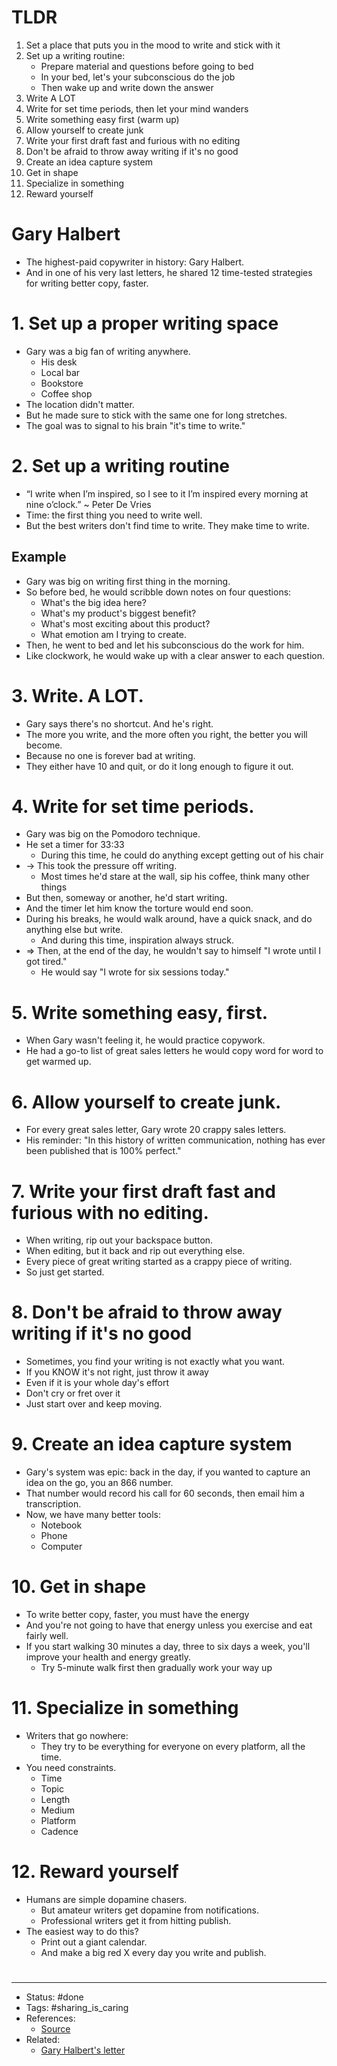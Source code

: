 # TLDR
1. Set a place that puts you in the mood to write and stick with it
2. Set up a writing routine:
	- Prepare material and questions before going to bed
	- In your bed, let's your subconscious do the job
	- Then wake up and write down the answer
3. Write A LOT
4. Write for set time periods, then let your mind wanders
5. Write something easy first (warm up)
6. Allow yourself to create junk
7. Write your first draft fast and furious with no editing
8. Don't be afraid to throw away writing if it's no good
9. Create an idea capture system
10. Get in shape
11. Specialize in something
12. Reward yourself

# Gary Halbert
- The highest-paid copywriter in history: Gary Halbert.
- And in one of his very last letters, he shared 12 time-tested strategies for writing better copy, faster.

# 1. Set up a proper writing space
- Gary was a big fan of writing anywhere.
	- His desk
	- Local bar
	- Bookstore
	- Coffee shop
- The location didn't matter.
- But he made sure to stick with the same one for long stretches.
- The goal was to signal to his brain "it's time to write."

# 2. Set up a writing routine
- “I write when I’m inspired, so I see to it I’m inspired every morning at nine o’clock.” ~ Peter De Vries
- Time: the first thing you need to write well.
- But the best writers don't find time to write. They make time to write.

## Example
- Gary was big on writing first thing in the morning.
- So before bed, he would scribble down notes on four questions:
	- What's the big idea here?
	- What's my product's biggest benefit?
	- What's most exciting about this product?
	- What emotion am I trying to create.
- Then, he went to bed and let his subconscious do the work for him.
- Like clockwork, he would wake up with a clear answer to each question.

# 3. Write. A LOT.
- Gary says there's no shortcut. And he's right.
- The more you write, and the more often you right, the better you will become.
- Because no one is forever bad at writing.
- They either have 10 and quit, or do it long enough to figure it out.

# 4. Write for set time periods.
- Gary was big on the Pomodoro technique.
- He set a timer for 33:33
	- During this time, he could do anything except getting out of his chair
- -> This took the pressure off writing.
	- Most times he'd stare at the wall, sip his coffee, think many other things
- But then, someway or another, he'd start writing.
- And the timer let him know the torture would end soon.
- During his breaks, he would walk around, have a quick snack, and do anything else but write.
	- And during this time, inspiration always struck.
- => Then, at the end of the day, he wouldn't say to himself "I wrote until I got tired."
	- He would say "I wrote for six sessions today."

# 5. Write something easy, first.
- When Gary wasn't feeling it, he would practice copywork.
- He had a go-to list of great sales letters he would copy word for word to get warmed up.

# 6. Allow yourself to create junk.
- For every great sales letter, Gary wrote 20 crappy sales letters.
- His reminder: "In this history of written communication, nothing has ever been published that is 100% perfect."

# 7. Write your first draft fast and furious with no editing.
- When writing, rip out your backspace button.
- When editing, but it back and rip out everything else.
- Every piece of great writing started as a crappy piece of writing.
- So just get started.

# 8. Don't be afraid to throw away writing if it's no good
- Sometimes, you find your writing is not exactly what you want.
- If you KNOW it's not right, just throw it away
- Even if it is your whole day's effort
- Don't cry or fret over it
- Just start over and keep moving.

# 9. Create an idea capture system
- Gary's system was epic: back in the day, if you wanted to capture an idea on the go, you an 866 number.
- That number would record his call for 60 seconds, then email him a transcription.
- Now, we have many better tools:
	- Notebook
	- Phone
	- Computer

# 10. Get in shape
- To write better copy, faster, you must have the energy
- And you're not going to have that energy unless you exercise and eat fairly well.
- If you start walking 30 minutes a day, three to six days a week, you'll improve your health and energy greatly.
	- Try 5-minute walk first then gradually work your way up

# 11. Specialize in something
- Writers that go nowhere:
	- They try to be everything for everyone on every platform, all the time.
- You need constraints.
	- Time
	- Topic
	- Length
	- Medium
	- Platform
	- Cadence

# 12. Reward yourself
- Humans are simple dopamine chasers.
	- But amateur writers get dopamine from notifications.
	- Professional writers get it from hitting publish.
- The easiest way to do this?
	- Print out a giant calendar.
	- And make a big red X every day you write and publish.

#
---
- Status: #done
- Tags: #sharing_is_caring 
- References:
	- [Source](https://twitter.com/dickiebush/status/1419816281130344451)
- Related:
	- [Gary Halbert's letter](https://www.thegaryhalbertletter.com/newsletters/2008/scott/howtowritebettercopyfaster.htm)
